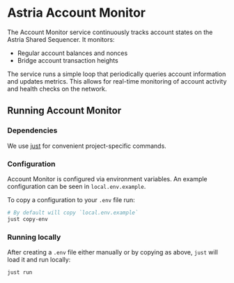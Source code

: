 # Astria Account Monitor

The Account Monitor service continuously tracks account states on the Astria Shared Sequencer. It monitors:

- Regular account balances and nonces 
- Bridge account transaction heights

The service runs a simple loop that periodically queries account information and updates metrics. This allows for real-time monitoring of account activity and health checks on the network.

## Running Account Monitor

### Dependencies

We use [just](https://just.systems/man/en/chapter_4.html) for convenient project-specific commands.

### Configuration

Account Monitor is configured via environment variables. An example configuration can be seen in `local.env.example`.

To copy a configuration to your `.env` file run:

```sh
# By default will copy `local.env.example`
just copy-env
```

### Running locally

After creating a `.env` file either manually or by copying as above, `just` will
load it and run locally:

```bash
just run
```
